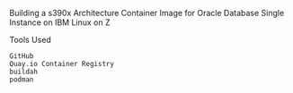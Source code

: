 Building a s390x Architecture Container Image for Oracle Database Single Instance on IBM Linux on Z 

Tools Used

    GitHub
    Quay.io Container Registry
    buildah
    podman

